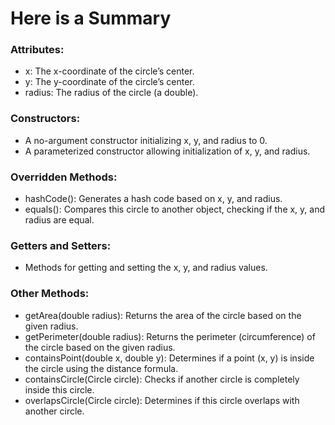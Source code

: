 # Here is a Summary

### Attributes:
* x: The x-coordinate of the circle’s center.
* y: The y-coordinate of the circle’s center.
* radius: The radius of the circle (a double).

### Constructors:
* A no-argument constructor initializing x, y, and radius to 0.
* A parameterized constructor allowing initialization of x, y, and radius.

### Overridden Methods:
* hashCode(): Generates a hash code based on x, y, and radius.
* equals(): Compares this circle to another object, checking if the x, y, and radius are equal.

### Getters and Setters:
* Methods for getting and setting the x, y, and radius values.

### Other Methods:
* getArea(double radius): Returns the area of the circle based on the given radius.
* getPerimeter(double radius): Returns the perimeter (circumference) of the circle based on the given radius.
* containsPoint(double x, double y): Determines if a point (x, y) is inside the circle using the distance formula.
* containsCircle(Circle circle): Checks if another circle is completely inside this circle.
* overlapsCircle(Circle circle): Determines if this circle overlaps with another circle.
